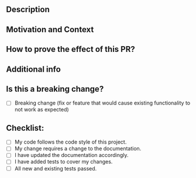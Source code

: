 <!--- Provide a general summary of your changes in the Title above -->

## Description
<!--- Describe your changes in detail -->

## Motivation and Context
<!--- Why is this change required? What problem does it solve? -->
<!--- If it fixes an open issue, please link to the issue here using the syntax: 'Closes #123' -->

## How to prove the effect of this PR?
<!--- Please describe in detail how verify the change you have done. -->
<!--- In the context of a bug fix, this should include how to reproduce the bug. -->
<!--- In the context of a feature, this should include how to demonstrate the feature. -->
<!--- In the event of a pure code refactoring, just ignore this section -->

## Additional info
<!--- Ignore if not relevant -->
<!--- For example screenshots -->

## Is this a breaking change?
<!--- Does the change require the user to change something on their side? -->

- [ ] Breaking change (fix or feature that would cause existing functionality to not work as expected)

## Checklist:
<!--- Go over all the following points, and put an `x` in all the boxes that apply. -->
<!--- If you're unsure about any of these, don't hesitate to ask. We're here to help! -->

- [ ] My code follows the code style of this project.
- [ ] My change requires a change to the documentation.
- [ ] I have updated the documentation accordingly.
- [ ] I have added tests to cover my changes.
- [ ] All new and existing tests passed.

